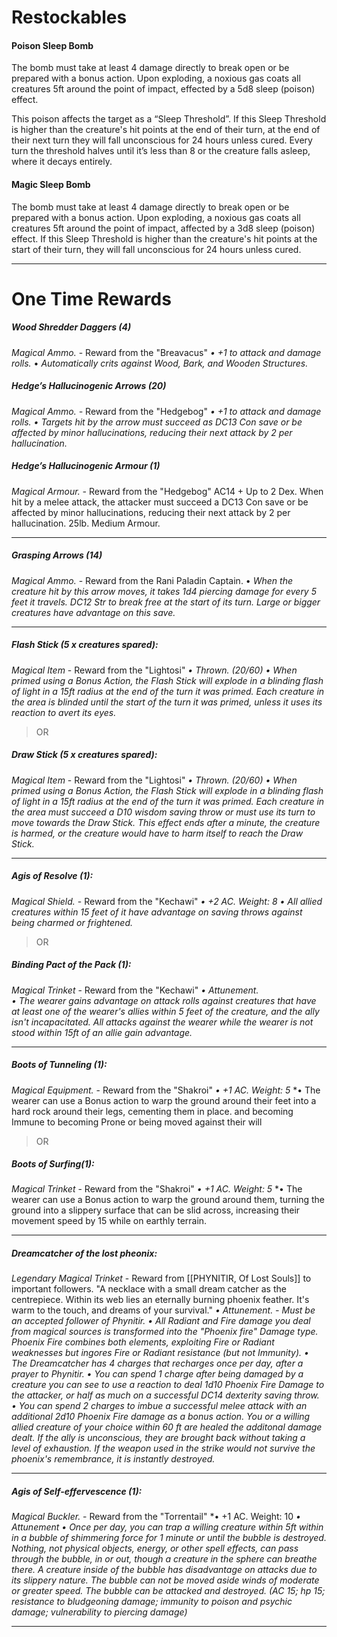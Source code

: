 # Restockables
#### Poison Sleep Bomb
The bomb must take at least 4 damage directly to break open or be prepared with a bonus action. Upon exploding, a noxious gas coats all creatures 5ft around the point of impact, effected by a 5d8 sleep (poison) effect. 

This poison affects the target as a “Sleep Threshold”. If this Sleep Threshold is higher than the creature's hit points at the end of their turn, at the end of their next turn they will fall unconscious for 24 hours unless cured. Every turn the threshold halves until it’s less than 8 or the creature falls asleep, where it decays entirely.

#### Magic Sleep Bomb
The bomb must take at least 4 damage directly to break open or be prepared with a bonus action. Upon exploding, a noxious gas coats all creatures 5ft around the point of impact, affected by a 3d8 sleep (poison) effect. If this Sleep Threshold is higher than the creature's hit points at the start of their turn, they will fall unconscious for 24 hours unless cured.

---
# One Time Rewards
##### Wood Shredder Daggers (4)
*Magical Ammo.* - Reward from the "Breavacus"
*• +1 to attack and damage rolls.* 
• *Automatically crits against Wood, Bark, and Wooden Structures.*

##### Hedge’s Hallucinogenic Arrows (20) 
*Magical Ammo. -* Reward from the "Hedgebog"
*• +1 to attack and damage rolls.* 
*• Targets hit by the arrow must succeed as DC13 Con save or be affected by minor hallucinations, reducing their next attack by 2 per hallucination.*

##### Hedge’s Hallucinogenic Armour (1)
*Magical Armour. -* Reward from the "Hedgebog"
AC14 + Up to 2 Dex. When hit by a melee attack, the attacker must succeed a DC13 Con save or be affected by minor hallucinations, reducing their next attack by 2 per hallucination. 25lb. Medium Armour.

---
##### Grasping Arrows (14)
*Magical Ammo.* - Reward from the Rani Paladin Captain.
• *When the creature hit by this arrow moves, it takes 1d4 piercing damage for every 5 feet it travels. DC12 Str to break free at the start of its turn. Large or bigger creatures have advantage on this save.*

---
##### Flash Stick (5 x creatures spared):
*Magical Item* - Reward from the "Lightosi"
*• Thrown.* _(20/60)_
*• When primed using a Bonus Action, the Flash Stick will explode in a blinding flash of light in a 15ft radius at the end of the turn it was primed. Each creature in the area is blinded until the start of the turn it was primed, unless it uses its reaction to avert its eyes.*

> OR
##### Draw Stick (5 x creatures spared):
*Magical Item* - Reward from the "Lightosi"
*• Thrown.* _(20/60)_
*• When primed using a Bonus Action, the Flash Stick will explode in a blinding flash of light in a 15ft radius at the end of the turn it was primed. Each creature in the area must succeed a D10 wisdom saving throw or must use its turn to move towards the Draw Stick. This effect ends after a minute, the creature is harmed, or the creature would have to harm itself to reach the Draw Stick.*

---
##### Agis of Resolve (1):
*Magical Shield.* - Reward from the "Kechawi"
*• +2 AC. Weight: 8* 
*• All allied creatures within 15 feet of it have advantage on saving throws against being charmed or frightened.*

>OR
##### Binding Pact of the Pack (1):
*Magical Trinket* - Reward from the "Kechawi"
*• Attunement.*  
*• The wearer gains advantage on attack rolls against creatures that have at least one of the wearer's allies within 5 feet of the creature, and the ally isn't incapacitated. All attacks against the wearer while the wearer is not stood within 15ft of an allie gain advantage.*

---
##### Boots of Tunneling (1):
*Magical Equipment.* - Reward from the "Shakroi"
*• +1 AC. Weight: 5* 
*• The wearer can use a Bonus action to warp the ground around their feet into a hard rock around their legs, cementing them in place. and becoming Immune to becoming Prone or being moved against their will 

>OR
##### Boots of Surfing(1):
*Magical Trinket* - Reward from the "Shakroi"
*• +1 AC. Weight: 5* 
*• The wearer can use a Bonus action to warp the ground around them, turning the ground into a slippery surface that can be slid across, increasing their movement speed by 15 while on earthly terrain.

---
##### Dreamcatcher of the lost pheonix:
*Legendary Magical Trinket* - Reward from [[PHYNITIR, Of Lost Souls]] to important followers. 
"A necklace with a small dream catcher as the centrepiece. Within its web lies an eternally burning phoenix feather. It's warm to the touch, and dreams of your survival."
*• Attunement. - Must be an accepted follower of Phynitir.*
*• All Radiant and Fire damage you deal from magical sources is transformed into the "Phoenix fire" Damage type. Phoenix Fire combines both elements, exploiting Fire or Radiant weaknesses but ingores Fire or Radiant resistance (but not Immunity).*
*• The Dreamcatcher has 4 charges that recharges once per day, after a prayer to Phynitir.* 
*• You can spend 1 charge after being damaged by a creature you can see to use a reaction to deal 1d10 Phoenix Fire Damage to the attacker, or half as much on a successful DC14 dexterity saving throw.*
*• You can spend 2 charges to imbue a successful melee attack with an additional 2d10 Phoenix Fire damage as a bonus action. You or a willing allied creature of your choice within 60 ft are healed the additonal damage dealt. If the ally is unconscious, they are brought back without taking a level of exhaustion. If the weapon used in the strike would not survive the phoenix's remembrance, it is instantly destroyed.*

---
##### Agis of Self-effervescence (1):
*Magical Buckler.* - Reward from the "Torrentail"
*• +1 AC. Weight: 10
*• Attunement*
*• Once per day, you can trap a willing creature within 5ft within in a bubble of shimmering force for 1 minute or until the bubble is destroyed. Nothing, not physical objects, energy, or other spell effects, can pass through the bubble, in or out, though a creature in the sphere can breathe there. A creature inside of the bubble has disadvantage on attacks due to its slippery nature. The bubble can not be moved aside winds of moderate or greater speed. The bubble can be attacked and destroyed. (AC 15; hp 15; resistance to bludgeoning damage; immunity to poison and psychic damage; vulnerability to piercing damage)*

---
